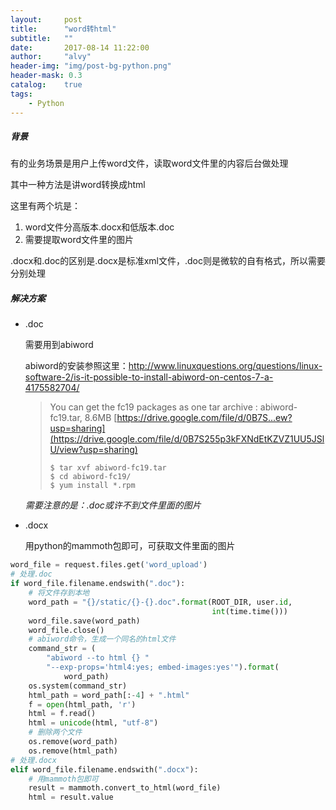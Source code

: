 ```yaml
---
layout:     post
title:      "word转html"
subtitle:   ""
date:       2017-08-14 11:22:00
author:     "alvy"
header-img: "img/post-bg-python.png"
header-mask: 0.3
catalog:    true
tags:
    - Python
---
```


##### 背景

有的业务场景是用户上传word文件，读取word文件里的内容后台做处理

其中一种方法是讲word转换成html

这里有两个坑是：

1. word文件分高版本.docx和低版本.doc
2. 需要提取word文件里的图片

.docx和.doc的区别是.docx是标准xml文件，.doc则是微软的自有格式，所以需要分别处理

##### 解决方案

- .doc

  需要用到abiword

  abiword的安装参照这里：<http://www.linuxquestions.org/questions/linux-software-2/is-it-possible-to-install-abiword-on-centos-7-a-4175582704/>

  > You can get the fc19 packages as one tar archive : abiword-fc19.tar, 8.6MB
  > [https://drive.google.com/file/d/0B7S...ew?usp=sharing](https://drive.google.com/file/d/0B7S255p3kFXNdEtKZVZ1UU5JSlU/view?usp=sharing)
  >
  > ```shell
  > $ tar xvf abiword-fc19.tar
  > $ cd abiword-fc19/
  > $ yum install *.rpm
  > ```

  *需要注意的是：.doc或许不到文件里面的图片*

- .docx

  用python的mammoth包即可，可获取文件里面的图片

```python
word_file = request.files.get('word_upload')
# 处理.doc
if word_file.filename.endswith(".doc"):
    # 将文件存到本地
    word_path = "{}/static/{}-{}.doc".format(ROOT_DIR, user.id,
                                             int(time.time()))
    word_file.save(word_path)
    word_file.close()
    # abiword命令，生成一个同名的html文件
    command_str = (
        "abiword --to html {} "
        "--exp-props='html4:yes; embed-images:yes'").format(
            word_path)
    os.system(command_str)
    html_path = word_path[:-4] + ".html"
    f = open(html_path, 'r')
    html = f.read()
    html = unicode(html, "utf-8")
    # 删除两个文件
    os.remove(word_path)
    os.remove(html_path)
# 处理.docx
elif word_file.filename.endswith(".docx"):
    # 用mammoth包即可
    result = mammoth.convert_to_html(word_file)
    html = result.value
```



